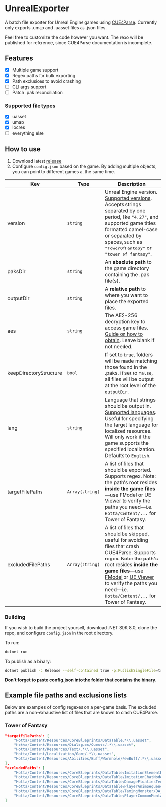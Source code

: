 # UnrealExporter
A batch file exporter for Unreal Engine games using [CUE4Parse](https://github.com/FabianFG/CUE4Parse). Currently only exports .umap and .uasset files as .json files.  

Feel free to customize the code however you want. The repo will be published for reference, since CUE4Parse documentation is incomplete.  

## Features
- [x] Multiple game support
- [x] Regex paths for bulk exporting
- [x] Path exclusions to avoid crashing
- [ ] CLI args support
- [ ] Patch .pak reconciliation

### Supported file types
- [x] uasset
- [x] umap
- [x] locres
- [ ] everything else

## How to use
1. Download latest [release](https://github.com/whotookzakum/UnrealExporter/releases)
2. Configure `config.json` based on the game. By adding multiple objects, you can point to different games at the same time.

| Key | Type | Description |
|-----|-----------|-----------|
| version                | `string`        | Unreal Engine version. [Supported versions](https://github.com/FabianFG/CUE4Parse/blob/master/CUE4Parse/UE4/Versions/EGame.cs). Accepts strings separated by one period, like `"4.27"`, and supported game titles formatted camel-case or separated by spaces, such as `"TowerOfFantasy"` or `"tower of fantasy"`. |
| paksDir                | `string`        | An __absolute path__ to the game directory containing the .pak file(s). |
| outputDir              | `string`        | A __relative path__ to where you want to place the exported files. |
| aes                    | `string`        | The AES-256 decryption key to access game files. [Guide on how to obtain](https://github.com/Cracko298/UE4-AES-Key-Extracting-Guide). Leave blank if not needed. |
| keepDirectoryStructure | `bool`          | If set to `true`, folders will be made matching those found in the .paks. If set to `false`, all files will be output at the root level of the `outputDir`.     |
| lang                   | `string`        | Language that strings should be output in. [Supported languages](https://github.com/FabianFG/CUE4Parse/blob/master/CUE4Parse/UE4/Versions/ELanguage.cs). Useful for specifying the target language for localized resources. Will only work if the game supports the specified localization. Defaults to `English`. |
| targetFilePaths        | `Array(string)` | A list of files that should be exported. Supports regex. Note: the path's root resides **inside the game files**—use [FModel](https://github.com/4sval/FModel) or [UE Viewer](https://github.com/gildor2/UEViewer) to verify the paths you need—i.e. `Hotta/Content/...` for Tower of Fantasy. |
| excludedFilePaths      | `Array(string)` | A list of files that should be skipped, useful for avoiding files that crash CUE4Parse. Supports regex. Note: the path's root resides **inside the game files**—use [FModel](https://github.com/4sval/FModel) or [UE Viewer](https://github.com/gildor2/UEViewer) to verify the paths you need—i.e. `Hotta/Content/...` for Tower of Fantasy.  |

### Building
If you wish to build the project yourself, download .NET SDK 8.0, clone the repo, and configure `config.json` in the root directory.

To run:

```sh
dotnet run
``` 

To publish as a binary:

```sh
dotnet publish -c Release --self-contained true -p:PublishSingleFile=true -p:DebugType=None -p:DebugSymbols=false
```

**Don't forget to paste config.json into the folder that contains the binary.**

## Example file paths and exclusions lists
Below are examples of config regexes on a per-game basis. The excluded paths are a non-exhaustive list of files that are known to crash CUE4Parse.

### Tower of Fantasy
```json
"targetFilePaths": [
    "Hotta/Content/Resources/CoreBlueprints/DataTable.*\\.uasset",
    "Hotta/Content/Resources/Dialogues/Quests/.*\\.uasset",
    "Hotta/Content/Resources/Text/.*\\.uasset",
    "Hotta/Content/Localization/Game/.*\\.uasset",
    "Hotta/Content/Resources/Abilities/Buff/Wormhole/NewBuff/.*\\.uasset"
],
"excludedPaths": [
    "Hotta/Content/Resources/CoreBlueprints/DataTable/ImitationElementEffectConfigDataTable.uasset",
    "Hotta/Content/Resources/CoreBlueprints/DataTable/ImitationChatNodeDataTable.uasset",
    "Hotta/Content/Resources/CoreBlueprints/DataTable/DamageFloatiesTemplatePathData.uasset",
    "Hotta/Content/Resources/CoreBlueprints/DataTable/PlayerAnimSequenceDataTable.uasset",
    "Hotta/Content/Resources/CoreBlueprints/DataTable/TamingMonster/DA_TamingMonster.uasset",
    "Hotta/Content/Resources/CoreBlueprints/DataTable/PlayerCommonMontageDataTable.uasset"
]
```